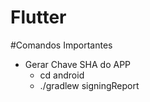 # Flutter

#Comandos Importantes

- Gerar Chave SHA do APP
    - cd android
    - ./gradlew signingReport
